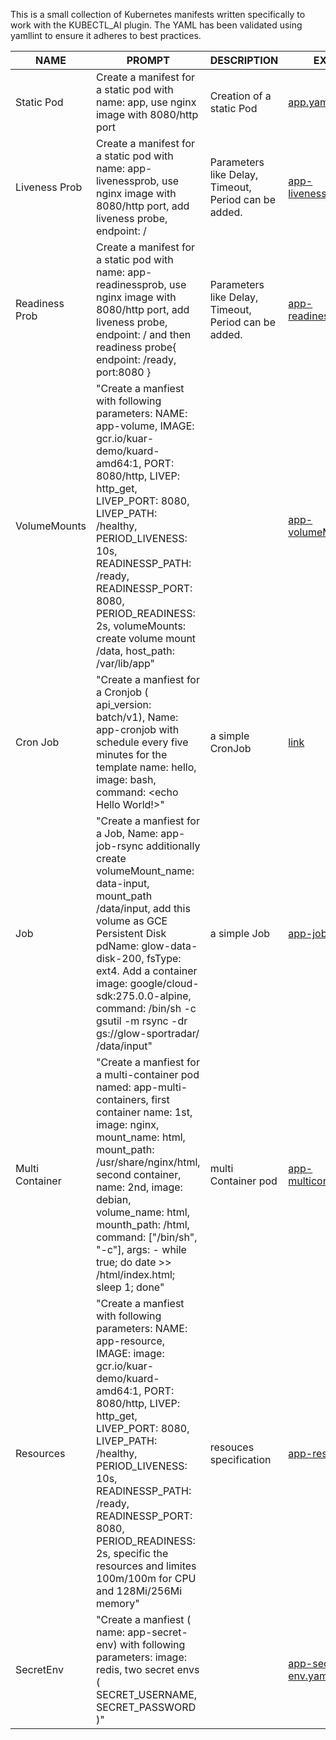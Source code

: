 This is a small collection of Kubernetes manifests written specifically to work with the KUBECTL_AI plugin. The YAML has been validated using yamllint to ensure it adheres to best practices.

| NAME       | PROMPT                                                                                                                         | DESCRIPTION              | EXAMPLE                         |
| ---------- | ------------------------------------------------------------------------------------------------------------------------------ | ------------------------ | ------------------------------- |
| Static Pod | Create a manifest for a static pod with name: app, use nginx image with 8080/http port | Creation of a static Pod | [app.yaml](/yaml/app.yaml)
| Liveness Prob | Create a manifest for a static pod with name: app-livenessprob, use nginx image with 8080/http port, add liveness probe, endpoint: / | Parameters  like Delay, Timeout, Period can be added. | [app-livenessProbe.yaml](/yaml/app-livenessProbe.yaml.yaml)
| Readiness Prob | Create a manifest for a static pod with name: app-readinessprob, use nginx image with 8080/http port, add liveness probe, endpoint: / and then readiness probe{ endpoint: /ready, port:8080 } | Parameters  like Delay, Timeout, Period can be added. | [app-readinessProbe.yaml](/yaml/app-readinessProbe.yaml)
| VolumeMounts | "Create a  manfiest with following parameters: NAME: app-volume, IMAGE: gcr.io/kuar-demo/kuard-amd64:1, PORT: 8080/http, LIVEP: http_get, LIVEP_PORT: 8080, LIVEP_PATH: /healthy, PERIOD_LIVENESS: 10s, READINESSP_PATH: /ready, READINESSP_PORT: 8080, PERIOD_READINESS: 2s, volumeMounts: create volume mount /data, host_path: /var/lib/app" | | [app-volumeMounts.yaml](/yaml/app-volumeMounts.yaml)
| Cron Job | "Create a manfiest for a Cronjob ( api_version: batch/v1), Name: app-cronjob with schedule every five minutes for the template name: hello, image: bash, command: <echo Hello World\!>" | a simple CronJob | [link](/yaml/app-cronjob.yaml)
| Job | "Create a manfiest for a Job, Name: app-job-rsync additionally create volumeMount_name: data-input, mount_path /data/input, add this volume as GCE Persistent Disk pdName: glow-data-disk-200, fsType: ext4. Add a container image: google/cloud-sdk:275.0.0-alpine, command: /bin/sh -c gsutil -m rsync -dr gs://glow-sportradar/ /data/input" | a simple Job | [app-job.yaml](/yaml/app-job.yaml)
| Multi Container | "Create a manfiest for a multi-container pod named:  app-multi-containers, first container name: 1st, image: nginx, mount_name: html, mount_path: /usr/share/nginx/html, second container, name: 2nd, image: debian, volume_name: html, mounth_path: /html, command: ["/bin/sh", "-c"], args: - while true; do date >> /html/index.html; sleep 1; done" | multi Container pod | [app-multicontainer.yaml](/yaml/app-multicontainer.yaml)
| Resources | "Create a  manfiest with following parameters: NAME: app-resource, IMAGE: image: gcr.io/kuar-demo/kuard-amd64:1, PORT: 8080/http, LIVEP: http_get, LIVEP_PORT: 8080, LIVEP_PATH: /healthy, PERIOD_LIVENESS: 10s, READINESSP_PATH: /ready, READINESSP_PORT: 8080, PERIOD_READINESS: 2s, specific the resources and limites 100m/100m for CPU and 128Mi/256Mi memory" | resouces specification | [app-resources.yaml](/yaml/app-resources.yaml)
| SecretEnv | "Create a  manfiest ( name: app-secret-env)  with following parameters: image: redis, two secret envs ( SECRET_USERNAME, SECRET_PASSWORD )" | | [app-secret-env.yaml](/yaml/app-secret-env.yaml)